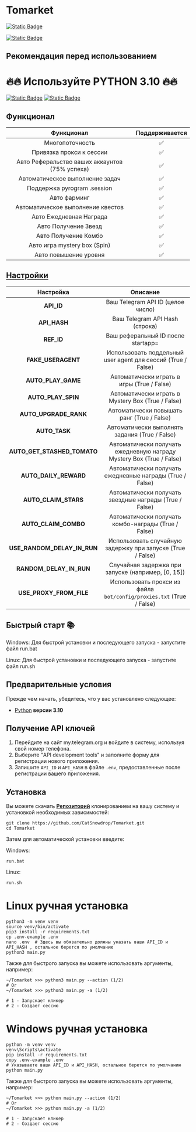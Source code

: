 # Tomarket

[![Static Badge](https://img.shields.io/badge/Telegram-BOT-Link?style=for-the-badge&logo=Telegram&logoColor=white&logoSize=auto&color=blue)](https://t.me/Tomarket_ai_bot/app?startapp=0000yBC8)

[![Static Badge](https://img.shields.io/badge/My_Telegram_Сhannel-@CryptoCats__tg-Link?style=for-the-badge&logo=Telegram&logoColor=white&logoSize=auto&color=blue)](https://t.me/CryptoCats_tg)

## Рекомендация перед использованием

# 🔥🔥 Используйте PYTHON 3.10 🔥🔥

[![Static Badge](https://img.shields.io/badge/README_in_Ukrainian_available-README_%D0%A3%D0%BA%D1%80%D0%B0%D1%97%D0%BD%D1%81%D1%8C%D0%BA%D0%BE%D1%8E_%D0%BC%D0%BE%D0%B2%D0%BE%D1%8E-blue.svg?style=for-the-badge&logo=data:image/svg+xml;base64,PHN2ZyB4bWxucz0iaHR0cDovL3d3dy53My5vcmcvMjAwMC9zdmciIHdpZHRoPSIxMjAwIiBoZWlnaHQ9IjgwMCI+DQo8cmVjdCB3aWR0aD0iMTIwMCIgaGVpZ2h0PSI4MDAiIGZpbGw9IiMwMDU3QjciLz4NCjxyZWN0IHdpZHRoPSIxMjAwIiBoZWlnaHQ9IjQwMCIgeT0iNDAwIiBmaWxsPSIjRkZENzAwIi8+DQo8L3N2Zz4=)](README-UA.md)
[![Static Badge](https://img.shields.io/badge/README_in_russian_available-README_%D0%BD%D0%B0_%D1%80%D1%83%D1%81%D1%81%D0%BA%D0%BE%D0%BC_%D1%8F%D0%B7%D1%8B%D0%BA%D0%B5-blue?style=for-the-badge)](README-RU.md)


## Функционал  
|                               Функционал                               | Поддерживается |
|:----------------------------------------------------------------------:|:--------------:|
|                            Многопоточность                             |       ✅        |
|                        Привязка прокси к сессии                        |       ✅        |
|                   Авто Реферальство ваших аккаунтов (75% успеха)       |       ✅        |
|                      Автоматическое выполнение задач                   |       ✅        |
|                      Поддержка pyrogram .session                       |       ✅        |
|                             Авто фарминг                               |       ✅        |
|                   Автоматическое выполнение квестов                    |       ✅        |
|                      Авто Ежедневная Награда                           |       ✅        |
|                       Авто Получение Звезд                             |       ✅        |
|                       Авто Получение Комбо                             |       ✅        |
|                    Авто игра mystery box (Spin)                        |       ✅        |
|                        Авто повышение уровня                           |       ✅        |

## [Настройки](https://github.com/CatSnowdrop/Tomarket/blob/main/.env-example/)
|           Настройка           |                                       Описание                                        |
|:-----------------------------:|:-------------------------------------------------------------------------------------:|
|         **API_ID**            |        Ваш Telegram API ID (целое число)                                              |
|         **API_HASH**          |        Ваш Telegram API Hash (строка)                                                 |
|         **REF_ID**            |        Ваш реферальный ID после startapp=                                             |
|      **FAKE_USERAGENT**       |        Использовать поддельный user agent для сессий (True / False)                   |
|      **AUTO_PLAY_GAME**       |        Автоматически играть в игры (True / False)                                     |
|      **AUTO_PLAY_SPIN**       |        Автоматически играть в Mystery Box (True / False)                              |
|     **AUTO_UPGRADE_RANK**     |        Автоматически повышать ранг (True / False)                                     |
|         **AUTO_TASK**         |        Автоматически выполнять задания (True / False)                                 |
|  **AUTO_GET_STASHED_TOMATO**  |        Автоматически получать ежедневную награду Mystery Box (True / False)           |
|    **AUTO_DAILY_REWARD**      |        Автоматически получать ежедневные награды (True / False)                       |
|    **AUTO_CLAIM_STARS**       |        Автоматически получать звездные награды (True / False)                         |
|     **AUTO_CLAIM_COMBO**      |        Автоматически получать комбо-награды (True / False)                            |
| **USE_RANDOM_DELAY_IN_RUN**   |        Использовать случайную задержку при запуске (True / False)                     |
|   **RANDOM_DELAY_IN_RUN**     |        Случайная задержка при запуске (например, [0, 15])                             |
|  **USE_PROXY_FROM_FILE**      |        Использовать прокси из файла `bot/config/proxies.txt` (True / False)           |

## Быстрый старт 📚
Windows: Для быстрой установки и последующего запуска - запустите файл run.bat

Linux: Для быстрой установки и последующего запуска - запустите файл run.sh

## Предварительные условия
Прежде чем начать, убедитесь, что у вас установлено следующее:
- [Python](https://www.python.org/downloads/) **версии 3.10**

## Получение API ключей
1. Перейдите на сайт my.telegram.org и войдите в систему, используя свой номер телефона.
2. Выберите "API development tools" и заполните форму для регистрации нового приложения.
3. Запишите `API_ID` и `API_HASH` в файле `.env`, предоставленные после регистрации вашего приложения.

## Установка
Вы можете скачать [**Репозиторий**](https://github.com/CatSnowdrop/Tomarket) клонированием на вашу систему и установкой необходимых зависимостей:
```shell
git clone https://github.com/CatSnowdrop/Tomarket.git
cd Tomarket
```

Затем для автоматической установки введите:

Windows:
```shell
run.bat
```

Linux:
```shell
run.sh
```


# Linux ручная установка
```shell
python3 -m venv venv
source venv/bin/activate
pip3 install -r requirements.txt
cp .env-example .env
nano .env  # Здесь вы обязательно должны указать ваши API_ID и API_HASH , остальное берется по умолчанию
python3 main.py
```

Также для быстрого запуска вы можете использовать аргументы, например:
```shell
~/Tomarket >>> python3 main.py --action (1/2)
# Or
~/Tomarket >>> python3 main.py -a (1/2)

# 1 - Запускает кликер
# 2 - Создает сессию
```

# Windows ручная установка
```shell
python -m venv venv
venv\Scripts\activate
pip install -r requirements.txt
copy .env-example .env
# Указываете ваши API_ID и API_HASH, остальное берется по умолчанию
python main.py
```

Также для быстрого запуска вы можете использовать аргументы, например:
```shell
~/Tomarket >>> python main.py --action (1/2)
# Or
~/Tomarket >>> python main.py -a (1/2)

# 1 - Запускает кликер
# 2 - Создает сессию
```